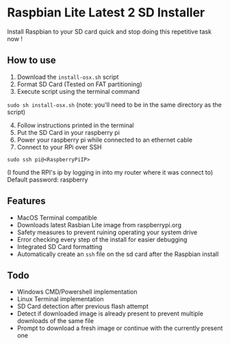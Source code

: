 # Raspbian Lite Latest 2 SD Installer

Install Raspbian to your SD card quick and stop doing this repetitive task now !

## How to use
1. Download the `install-osx.sh` script
2. Format SD Card (Tested on FAT partitioning)
3. Execute script using the terminal command

`sudo sh install-osx.sh`
(note: you'll need to be in the same directory as the script)

4. Follow instructions printed in the terminal
5. Put the SD Card in your raspberry pi
6. Power your raspberry pi while connected to an ethernet cable
7. Connect to your RPi over SSH

`sudo ssh pi@<RaspberryPiIP>`

(I found the RPI's ip by logging in into my router where it was connect to)
Default password: raspberry

## Features
- MacOS Terminal compatible
- Downloads latest Rasbian Lite image from raspberrypi.org
- Safety measures to prevent ruining operating your system drive
- Error checking every step of the install for easier debugging
- Integrated SD Card formatting
- Automatically create an `ssh` file on the sd card after the Raspbian install

## Todo
- Windows CMD/Powershell implementation
- Linux Terminal implementation
- SD Card detection after previous flash attempt
- Detect if downloaded image is already present to prevent multiple downloads of the same file
- Prompt to download a fresh image or continue with the currently present one
